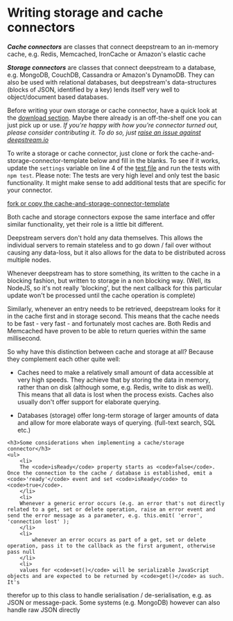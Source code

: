 Writing storage and cache connectors
========================================

***Cache connectors*** are classes that connect deepstream to an in-memory cache, e.g. Redis, Memcached,
IronCache or Amazon's elastic cache

***Storage connectors*** are classes that connect deepstream to a database, e.g. MongoDB, CouchDB, Cassandra or
Amazon's DynamoDB. They can also be used with relational databases, but deepstream's data-structures (blocks
of JSON, identified by a key) lends itself very well to object/document based databases.

<div class="hint-box fa fa-gears">
	<p>Before writing your own storage or cache connector, have a quick look at the <a href="../downloads/">download section</a>. Maybe there already is an off-the-shelf one you can just pick up or use. <em>If you're happy with how you're connector turned out, please consider contributing it. To do so, just <a href="https://github.com/hoxton-one/deepstream.io/issues">raise an issue against deepstream.io</a></em></p></div>

To write a storage or cache connector, just clone or fork the cache-and-storage-connector-template below and fill in the blanks. To see if it works, update the `settings` variable on line 4 of the <a href="https://github.com/hoxton-one/deepstream.io-cache-and-storage-connector-template/blob/master/test/cache-connectorSpec.js">test file</a> and run the tests with `npm test`. Please note: The tests are very high level and only test the basic functionality. It might make sense to add additional tests that are specific for your connector.

<a class="mega" href="https://github.com/hoxton-one/deepstream.io-cache-and-storage-connector-template"><i class="fa fa-github"></i>fork or copy the cache-and-storage-connector-template</a>

Both cache and storage connectors expose the same interface and offer similar functionality,
yet their role is a little bit different.

Deepstream servers don't hold any data themselves. This allows the individual servers to remain
stateless and to go down / fail over without causing any data-loss, but it also allows for
the data to be distributed across multiple nodes.

Whenever deepstream has to store something, its written to the cache in a blocking fashion, but written to
storage in a non blocking way. (Well, its NodeJS, so it's not really 'blocking', but the next callback for
this particular update won't be processed until the cache operation is complete)

Similarly, whenever an entry needs to be retrieved, deepstream looks for it in the cache first and in storage
second. This means that the cache needs to be fast - very fast - and fortunately most caches are. Both Redis and Memcached
have proven to be able to return queries within the same millisecond.

So why have this distinction between cache and storage at all? Because they complement each other quite well:

- Caches need to make a relatively small amount of data accessible at very high speeds. They achieve that by storing
  the data in memory, rather than on disk (although some, e.g. Redis, write to disk as well). This means that
  all data is lost when the process exists. Caches also usually don't offer support for elaborate querying.

- Databases (storage) offer long-term storage of larger amounts of data and allow for more elaborate ways of querying.
  (full-text search, SQL etc.)

<div class="hint-box fa fa-lightbulb-o">

	<h3>Some considerations when implementing a cache/storage connector</h3>
	<ul>
		<li>
		The <code>isReady</code> property starts as <code>false</code>. Once the connection to the cache / database is established, emit a <code>'ready'</code> event and set <code>isReady</code> to <code>true</code>.
		</li>
		<li>
		Whenever a generic error occurs (e.g. an error that's not directly related to a get, set or delete operation, raise an error event and send the error message as a parameter, e.g. this.emit( 'error', 'connection lost' );
  		</li>
  		<li>
			whenever an error occurs as part of a get, set or delete operation, pass it to the callback as the first argument, otherwise pass null
  		</li>
  		<li>
		values for <code>set()</code> will be serializable JavaScript objects and are expected to be returned by <code>get()</code> as such. It's
  therefor up to this class to handle serialisation / de-serialisation, e.g. as JSON or message-pack. Some systems (e.g. MongoDB) however can also handle raw JSON directly
  		</li>
  	</ul>
</div>
